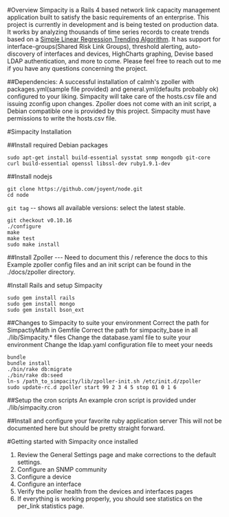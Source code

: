 #Overview
Simpacity is a Rails 4 based network link capacity management application built to satisfy the basic requirements of an enterprise.  This project is currently in development and is being tested on production data.  It works by analyzing thousands of time series records to create trends based on a [Simple Linear Regression Trending Algorithm](http://en.wikipedia.org/wiki/Simple_linear_regression).  It has support for interface-groups(Shared Risk Link Groups), threshold alerting, auto-discovery of interfaces and devices, HighCharts graphing, Devise based LDAP authentication, and more to come.  Please feel free to reach out to me if you have any questions concerning the project.

##Dependencies:
A successful installation of calmh's zpoller with packages.yml(sample file provided) and general.yml(defaults probably ok) configured to your liking.  Simpacity will take care of the hosts.csv file and issuing zconfig upon changes.  Zpoller does not come with an init script, a Debian compatible one is provided by this project. Simpacity must have permissions to write the hosts.csv file.


#Simpacity Installation

##Install required Debian packages
```
sudo apt-get install build-essential sysstat snmp mongodb git-core curl build-essential openssl libssl-dev ruby1.9.1-dev
```

##Install nodejs
```
git clone https://github.com/joyent/node.git  
cd node  
```
`git tag` -- shows all available versions: select the latest stable.  
```
git checkout v0.10.16  
./configure  
make  
make test  
sudo make install
```

##Install Zpoller   ---  Need to document this / reference the docs to this
Example zpoller config files and an init script can be found in the ./docs/zpoller directory.

#Install Rails and setup Simpacity
```
sudo gem install rails  
sudo gem install mongo  
sudo gem install bson_ext
```

##Changes to Simpacity to suite your environment
Correct the path for SimpactiyMath in Gemfile
Correct the path for simpacity_base in all ./lib/Simpacity.* files
Change the database.yaml file to suite your environment
Change the ldap.yaml configuration file to meet your needs
```
bundle  
bundle install  
./bin/rake db:migrate  
./bin/rake db:seed  
ln-s /path_to_simpacity/lib/zpoller-init.sh /etc/init.d/zpoller  
sudo update-rc.d zpoller start 99 2 3 4 5 stop 01 0 1 6
```

##Setup the cron scripts
An example cron script is provided under ./lib/simpacity.cron 

##Install and configure your favorite ruby application server
This will not be documented here but should be pretty straight forward.
 
#Getting started with Simpacity once installed
1. Review the General Settings page and make corrections to the default settings.
2. Configure an SNMP community
3. Configure a device
4. Configure an interface
5. Verify the poller health from the devices and interfaces pages
6. If everything is working properly, you should see statistics on the per_link statistics page.
